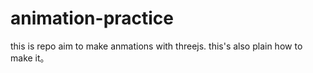 # animation-practice
this is repo aim to make anmations with threejs. this's also plain how to make it。

